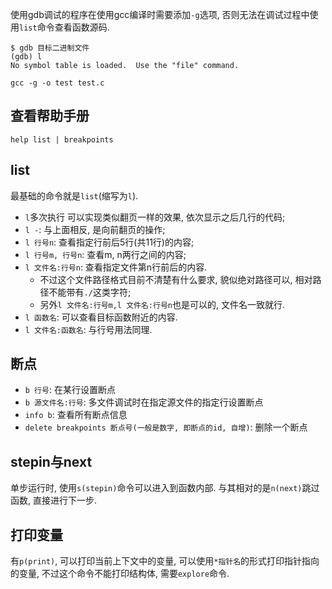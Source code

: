 
使用gdb调试的程序在使用gcc编译时需要添加`-g`选项, 否则无法在调试过程中使用`list`命令查看函数源码.

```
$ gdb 目标二进制文件
(gdb) l
No symbol table is loaded.  Use the "file" command.
```

```
gcc -g -o test test.c
```

## 查看帮助手册

```
help list | breakpoints
```

## list

最基础的命令就是`list`(缩写为`l`). 

- `l`多次执行 可以实现类似翻页一样的效果, 依次显示之后几行的代码;
- `l -`: 与上面相反, 是向前翻页的操作;
- `l 行号n`: 查看指定行前后5行(共11行)的内容;
- `l 行号m, 行号n`: 查看m, n两行之间的内容;
- `l 文件名:行号n`: 查看指定文件第n行前后的内容.
    - 不过这个文件路径格式目前不清楚有什么要求, 貌似绝对路径可以, 相对路径不能带有`./`这类字符;
    - 另外`l 文件名:行号m,l 文件名:行号n`也是可以的, 文件名一致就行.
- `l 函数名`: 可以查看目标函数附近的内容.
- `l 文件名:函数名`: 与行号用法同理.

## 断点

- `b 行号`: 在某行设置断点
- `b 源文件名:行号`: 多文件调试时在指定源文件的指定行设置断点
- `info b`: 查看所有断点信息
- `delete breakpoints 断点号(一般是数字, 即断点的id, 自增)`: 删除一个断点

## stepin与next

单步运行时, 使用`s(stepin)`命令可以进入到函数内部. 与其相对的是`n(next)`跳过函数, 直接进行下一步.

## 打印变量

有`p(print)`, 可以打印当前上下文中的变量, 可以使用`*指针名`的形式打印指针指向的变量, 不过这个命令不能打印结构体, 需要`explore`命令.
